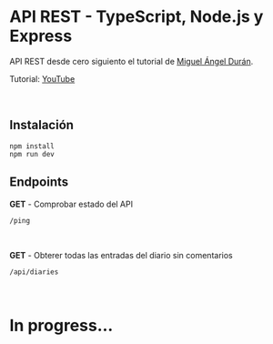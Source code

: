# API REST - TypeScript, Node.js y Express

API REST desde cero siguiento el tutorial de [Miguel Ángel Durán](https://github.com/midudev).

Tutorial: [YouTube](https://youtu.be/4AFOCAgywLc)

<br>

## Instalación

```
npm install
npm run dev
```

## Endpoints

**GET** - Comprobar estado del API

`/ping`

<br>

**GET** - Obterer todas las entradas del diario sin comentarios

`/api/diaries`

<br>

# In progress...
